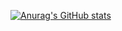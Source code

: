 [![Anurag's GitHub stats](https://github-readme-stats.vercel.app/api?username=wardenslayer)](https://github.com/anuraghazra/github-readme-stats)
